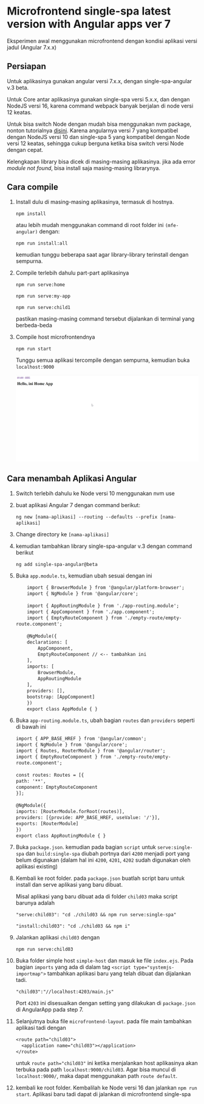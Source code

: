 # Microfrontend single-spa latest version with Angular apps ver 7

Eksperimen awal menggunakan microfrontend dengan kondisi aplikasi versi jadul (Angular 7.x.x)

## Persiapan
Untuk aplikasinya gunakan angular versi 7.x.x, dengan single-spa-angular v.3 beta.

Untuk Core antar aplikasinya gunakan single-spa versi 5.x.x, dan dengan NodeJS versi 16, karena command webpack banyak berjalan di node versi 12 keatas. 

Untuk bisa switch Node dengan mudah bisa menggunakan nvm package, nonton tutorialnya [disini](https://www.youtube.com/watch?v=WH0qowosEXw). Karena angularnya versi 7 yang kompatibel dengan NodeJS versi 10 dan single-spa 5 yang kompatibel dengan Node versi 12 keatas, sehingga cukup berguna ketika bisa switch versi Node dengan cepat.

Kelengkapan library bisa dicek di masing-masing aplikasinya. jika ada error <i>module not found</i>, bisa install saja masing-masing librarynya. 

## Cara compile
1. Install dulu di masing-masing aplikasinya, termasuk di hostnya.
   
   ```
   npm install
   ``` 

   atau lebih mudah menggunakan command di root folder ini ``(mfe-angular)`` dengan:

   ```
   npm run install:all
   ```

   kemudian tunggu beberapa saat agar library-library terinstall dengan sempurna.

2. Compile terlebih dahulu part-part aplikasinya

    ```
    npm run serve:home
    ```

    ```
    npm run serve:my-app
    ```

    ```
    npm run serve:child1
    ```

    pastikan masing-masing command tersebut dijalankan di terminal yang berbeda-beda


3. Compile host microfrontendnya

    ```
    npm run start
    ```

    Tunggu semua aplikasi tercompile dengan sempurna, kemudian buka `localhost:9000`

    ![hasil compile](/screenshoot/first-single-spa-app.png "Ini hasil compile")

## Cara menambah Aplikasi Angular
1. Switch terlebih dahulu ke Node versi 10 menggunakan nvm use
2. buat aplikasi Angular 7 dengan command berikut:

    ```
    ng new [nama-aplikasi] --routing --defaults --prefix [nama-aplikasi]
    ```

3. Change directory ke ``[nama-aplikasi]``
4. kemudian tambahkan library single-spa-angular v.3 dengan command berikut

    ```
    ng add single-spa-angular@beta
    ```

5. Buka ``app.module.ts``, kemudian ubah sesuai dengan ini
    ```
        import { BrowserModule } from '@angular/platform-browser';
        import { NgModule } from '@angular/core';

        import { AppRoutingModule } from './app-routing.module';
        import { AppComponent } from './app.component';
        import { EmptyRouteComponent } from './empty-route/empty-route.component';

        @NgModule({
        declarations: [
            AppComponent,
            EmptyRouteComponent // <-- tambahkan ini
        ],
        imports: [
            BrowserModule,
            AppRoutingModule
        ],
        providers: [],
        bootstrap: [AppComponent]
        })
        export class AppModule { }
    ```

6. Buka ``app-routing.module.ts``, ubah bagian ``routes`` dan ``providers`` seperti di bawah ini

    ```
    import { APP_BASE_HREF } from '@angular/common';
    import { NgModule } from '@angular/core';
    import { Routes, RouterModule } from '@angular/router';
    import { EmptyRouteComponent } from './empty-route/empty-route.component';

    const routes: Routes = [{
    path: '**',
    component: EmptyRouteComponent
    }];

    @NgModule({
    imports: [RouterModule.forRoot(routes)],
    providers: [{provide: APP_BASE_HREF, useValue: '/'}],
    exports: [RouterModule]
    })
    export class AppRoutingModule { }

    ```

7. Buka ``package.json``. kemudian pada bagian ``script`` untuk ``serve:single-spa`` dan ``build:single-spa`` diubah portnya dari ``4200`` menjadi port yang belum digunakan (dalam hal ini ``4200``, ``4201``, ``4202`` sudah digunakan oleh aplikasi existing)

8. Kembali ke root folder. pada ``package.json`` buatlah script baru untuk install dan serve aplikasi yang baru dibuat.

    Misal aplikasi yang baru dibuat ada di folder ``child03`` maka script barunya adalah 
    ```
    "serve:child03": "cd ./child03 && npm run serve:single-spa"
    ```
    ```
    "install:child03": "cd ./child03 && npm i"
    ```

9. Jalankan aplikasi ``child03`` dengan
    
    ```
    npm run serve:child03
    ```

10. Buka folder simple host ``simple-host`` dan masuk ke file ``index.ejs``. Pada bagian ``imports`` yang ada di dalam tag ``<script type="systemjs-importmap">`` tambahkan aplikasi baru yang telah dibuat dan dijalankan tadi. 

    ```
    "child03":"//localhost:4203/main.js"
    ```

    Port ``4203`` ini disesuaikan dengan setting yang dilakukan di ``package.json`` di AngularApp pada step 7.

11. Selanjutnya buka file ``microfrontend-layout``. pada file main tambahkan aplikasi tadi dengan 
    ```
    <route path="child03">
      <application name="child03"></application>
    </route>
    ```

    untuk ``route path="child03"`` ini ketika menjalankan host aplikasinya akan terbuka pada path ``localhost:9000/child03``. Agar bisa muncul di ``localhost:9000/``, maka dapat menggunakan path ``route default``.

12. kembali ke root folder. Kembalilah ke Node versi 16 dan jalankan
    ``npm run start``. Aplikasi baru tadi dapat di jalankan di microfrontend single-spa